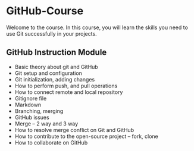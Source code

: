 # GitHub-Course

Welcome to the course.  In this course, you will learn the skills you need to use Git successfully in your projects.

## GitHub Instruction Module

- Basic theory about git and GitHub
- Git setup and configuration ​
- Git initialization, adding changes ​
- How to perform push, and pull operations ​
- How to connect remote and local repository ​
- Gitignore file ​
- Markdown ​
- Branching, merging ​
- GitHub issues ​
- Merge – 2 way and 3 way ​
- How to resolve merge conflict on Git and GitHub ​
- How to contribute to the open-source project – fork, clone ​
- How to collaborate on GitHub​

